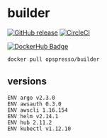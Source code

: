 # builder

[![GitHub release](https://img.shields.io/github/release/opspresso/builder.svg)](https://github.com/opspresso/builder/releases)
[![CircleCI](https://circleci.com/gh/opspresso/builder.svg?style=svg)](https://circleci.com/gh/opspresso/builder)

[![DockerHub Badge](http://dockeri.co/image/opspresso/builder)](https://hub.docker.com/r/opspresso/builder/)

```bash
docker pull opspresso/builder
```

## versions

```
ENV argo v2.3.0
ENV awsauth 0.3.0
ENV awscli 1.16.154
ENV helm v2.14.1
ENV hub 2.11.2
ENV kubectl v1.12.10
```
